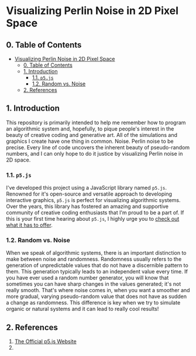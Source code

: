 # Visualizing Perlin Noise in 2D Pixel Space

## 0. Table of Contents
- [Visualizing Perlin Noise in 2D Pixel Space](#visualizing-perlin-noise-in-2d-pixel-space)
  - [0. Table of Contents](#0-table-of-contents)
  - [1. Introduction](#1-introduction)
    - [1.1. `p5.js`](#11-p5js)
    - [1.2. Random vs. Noise](#12-random-vs-noise)
  - [2. References](#2-references)

## 1. Introduction

This repository is primarily intended to help me remember how to program an algorithmic system and, hopefully, to pique people's interest in the beauty of creative coding and generative art. All of the simulations and graphics I create have one thing in common. Noise. Perlin noise to be precise. Every line of code uncovers the inherent beauty of pseudo-random numbers, and I can only hope to do it justice by visualizing Perlin noise in 2D space.

### 1.1. `p5.js`

I've developed this project using a JavaScript library named `p5.js`. Renowned for it's open-source and versatile approach to developing interactive graphics, `p5.js` is perfect for visualizing algorithmic systems. Over the years, this library has fostered an amazing and supportive community of creative coding enthusiasts that I'm proud to be a part of. If this is your first time hearing about `p5.js`, I highly urge you to [check out what it has to offer](https://p5js.org/). 

### 1.2. Random vs. Noise

When we speak of algorithmic systems, there is an important distinction to make between noise and randomness. Randomness usually refers to the generation of unpredictable values that do not have a discernible pattern to them. This generation typically leads to an independent value every time. If you have ever used a random number generator, you will know that sometimes you can have sharp changes in the values generated; it's not really smooth. That's where noise comes in, when you want a smoother and more gradual, varying pseudo-random value that does not have as sudden a change as randomness. This difference is key when we try to simulate organic or natural systems and it can lead to really cool results! 


## 2. References
1. [The Official p5.js Website](https://p5js.org/)
2. 
